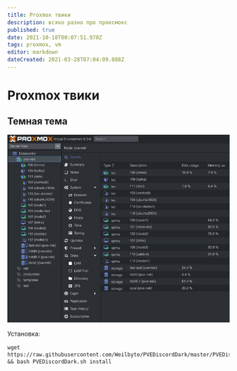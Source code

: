 ```yaml
---
title: Proxmox твики
description: всяко разно про проксмокс
published: true
date: 2021-10-18T00:07:51.970Z
tags: proxmox, vm
editor: markdown
dateCreated: 2021-03-28T07:04:09.088Z
---
```


# Proxmox твики

## Темная тема

![2021-03-28_14.02.54.jpg](/2021-03-28_14.02.54.jpg)

Установка:
```
wget https://raw.githubusercontent.com/Weilbyte/PVEDiscordDark/master/PVEDiscordDark.sh && bash PVEDiscordDark.sh install
```